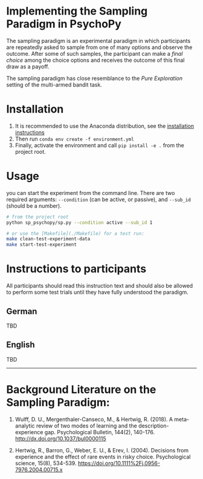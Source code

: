 # Implementing the Sampling Paradigm in PsychoPy

The sampling paradigm is an experimental paradigm in which participants are
repeatedly asked to sample from one of many options and observe the outcome.
After some of such samples, the participant can make a *final choice* among the
choice options and receives the outcome of this final draw as a payoff.

The sampling paradigm has close resemblance to the *Pure Exploration* setting
of the multi-armed bandit task.

# Installation

1. It is recommended to use the Anaconda distribution, see the
[installation instructions](http://docs.continuum.io/anaconda/install/)
2. Then run `conda env create -f environment.yml`
3. Finally, activate the environment and call `pip install -e .` from the
   project root.

# Usage

you can start the experiment from the command line. There are two required
arguments: `--condition` (can be active, or passive), and `--sub_id` (should be
a number).

```bash
# from the project root
python sp_psychopy/sp.py --condition active --sub_id 1

# or use the [Makefile](./Makefile) for a test run:
make clean-test-experiment-data
make start-test-experiment
```

# Instructions to participants

All participants should read this instruction text and should also be allowed
to perform some test trials until they have fully understood the paradigm.

## German
TBD

## English
TBD

---
# Background Literature on the Sampling Paradigm:

1. Wulff, D. U., Mergenthaler-Canseco, M., & Hertwig, R. (2018). A meta-analytic review of two modes of learning and the description-experience gap. Psychological Bulletin, 144(2), 140-176. http://dx.doi.org/10.1037/bul0000115

2. Hertwig, R., Barron, G., Weber, E. U., & Erev, I. (2004). Decisions from experience and the effect of rare events in risky choice. Psychological science, 15(8), 534-539. https://doi.org/10.1111%2Fj.0956-7976.2004.00715.x
